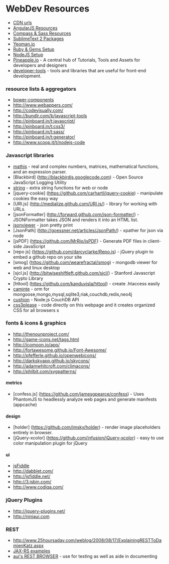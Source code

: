 WebDev Resources
===============================
- [CDN urls](https://github.com/rballen/documents/blob/master/cdn.md)
- [AngularJS Resources](https://github.com/rballen/documents/blob/master/angularjs-resources.md)
- [Compass & Sass Resources](https://github.com/rballen/documents/blob/master/compass-sass.md)
- [SublimeText 2 Packages](https://github.com/rballen/documents/blob/master/sublime-text-2.md)
- [Yeoman.io](https://github.com/rballen/documents/blob/master/yeoman.md)
- [Ruby & Gems Setup](https://github.com/rballen/documents/blob/master/ruby-gem-reference.md)
- [NodeJS Setup](https://github.com/rballen/documents/blob/master/nodejs-setup.md)
- [Pineapple.io](http://pineapple.io/?reset=true) - A central hub of Tutorials, Tools and Assets for developers and designers
- [developer-tools](http://blog.romanliutikov.com/developer-tools/) - tools and libraries that are useful for front-end development.


### resource lists & aggregators
- [bower-components](http://sindresorhus.com/bower-components/)
- http://www.webappers.com/
- http://codevisually.com/
- http://bundlr.com/b/javascript-tools
- http://pinboard.in/t:javascript/
- http://pinboard.in/t:css3/
- http://pinboard.in/t:sass/
- http://pinboard.in/t:generator/
- http://www.scoop.it/t/nodejs-code


### Javascript libraries
- [mathjs](http://mathjs.org/) - real and complex numbers, matrices, mathematical functions, and an expression parser.
- [Blackbird] (http://blackbirdjs.googlecode.com) - Open Source JavaScript Logging Utility
- [string](http://stringjs.com/) - extra string functions for web or node
- [jquery-cookie] (https://github.com/carhartl/jquery-cookie) - manipulate cookies the easy way
- [URI.js] (http://medialize.github.com/URI.js/) - library for working with URLs. 
- [jsonFormatter] (http://forward.github.com/json-formatter/) - JSONFormatter takes JSON and renders it into an HTML list.
- [jsonviewer](http://jsonviewer.stack.hu/) - json pretty print
- [JsonPath] (http://goessner.net/articles/JsonPath/) - xpather for json via node
- [jsPDF] (https://github.com/MrRio/jsPDF) - Generate PDF files in client-side JavaScript
- [repo js] {https://github.com/darcyclarke/Repo.js) - jQuery plugin to embed a github repo on your site
- [smog] (https://github.com/wearefractal/smog) - mongodb viewer for web and linux desktop
- [sjcl.js] (http://bitwiseshiftleft.github.com/sjcl/) - Stanford Javascript Crypto Library
- [httool] (https://github.com/kanduvisla/httool) - create .htaccess easily
- [caminte](https://github.com/biggora/caminte.git) - orm for mongoose,mongo,mysql,sqlite3,riak,couchdb,redis,neo4j
- [cushion](https://github.com/Zoddy/cushion.git) - Node.js CouchDB API
- [css3please](http://css3please.com/) - code directly on this webpage and it creates organized CSS for all browsers s

### fonts & icons & graphics
- http://thenounproject.com/
- http://game-icons.net/tags.html
- http://icomoon.io/app/
- http://fortawesome.github.io/Font-Awesome/
- http://pfefferle.github.io/openwebicons/
- http://darkskyapp.github.io/skycons/
- http://adamwhitcroft.com/climacons/
- http://philbit.com/svgpatterns/


#### metrics
- [confess.js] (https://github.com/jamesgpearce/confess) - Uses PhantomJS to headlessly analyze web pages and generate manifests (appcache)

#### design
- [holder] (https://github.com/imsky/holder) -  render image placeholders entirely in browser.
- [jQuery-xcolor] (https://github.com/infusion/jQuery-xcolor) -  easy to use color manipulation plugin for jQuery

#### ui
- [jsFiddle](http://jsfiddle.net) 
- http://dabblet.com/
- http://jsfiddle.net/
- http://3.jsbin.com/
- http://www.codiqa.com/


### jQuery Plugins
- http://jquery-plugins.net/
- http://ninjaui.com


### REST
- http://www.25hoursaday.com/weblog/2008/08/17/ExplainingRESTToDamienKatz.aspx
- [JAX-RS examples](https://developer.atlassian.com/display/REST/Overview+of+REST+Implementation+using+the+REST+Plugin+Module)
- [aui's REST BROWSER](https://developer.atlassian.com/display/RAB/Documenting+your+APIs+with+the+Atlassian+REST+API+Browser) - use for testing as well as aide in documenting

